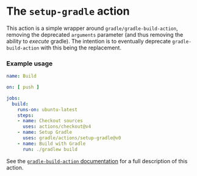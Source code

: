 # The `setup-gradle` action

This action is a simple wrapper around `gradle/gradle-build-action`, removing the deprecated `arguments` parameter (and thus removing the ability to _execute_ gradle).
The intention is to eventually deprecate `gradle-build-action` with this being the replacement.

### Example usage

```yaml
name: Build

on: [ push ]

jobs:
  build:
    runs-on: ubuntu-latest
    steps:
    - name: Checkout sources
      uses: actions/checkout@v4
    - name: Setup Gradle
      uses: gradle/actions/setup-gradle@v0
    - name: Build with Gradle
      run: ./gradlew build
```

See the [`gradle-build-action` documentation](https://github.com/gradle/gradle-build-action/blob/main/README.md) for a full description of this action.
